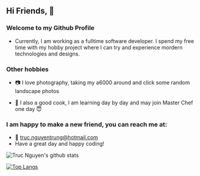 ## Hi Friends, :hatching_chick:

### Welcome to my Github Profile 

- Currently, I am working as a fulltime software developer. I spend my free time with my hobby project where I can try and experience mordern technologies and designs.

### Other hobbies

- :camera: I love photography, taking my a6000 around and click some random landscape photos

- :shallow_pan_of_food: I also a good cook, I am learning day by day and may join Master Chef one day :innocent:

### I am happy to make a new friend, you can reach me at:
- :e-mail: truc.nguyentrung@hotmail.com
- Have a great day and happy coding!

![Truc Nguyen's github stats](https://github-readme-stats.vercel.app/api?username=trucnt0&show_icons=true&theme=blueberry)

[![Top Langs](https://github-readme-stats.vercel.app/api/top-langs/?username=trucnt0&langs_count=6&layout=compact)](https://github.com/anuraghazra/github-readme-stats)
